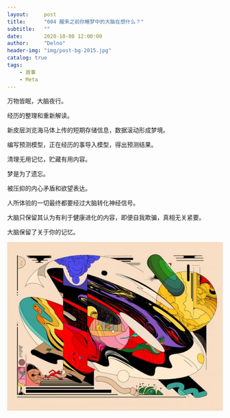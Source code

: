```yaml
---
layout:     post
title:      "004 醒来之前你睡梦中的大脑在想什么？"
subtitle:   ""
date:       2020-10-08 12:00:00
author:     "Delno"
header-img: "img/post-bg-2015.jpg"
catalog: true
tags:
    - 故事
    - Meta
---
```






万物皆眠，大脑夜行。



经历的整理和重新解读。

新皮层浏览海马体上传的短期存储信息，数据滚动形成梦境。

编写预测模型，正在经历的事导入模型，得出预测结果。

清理无用记忆，贮藏有用内容。



梦是为了遗忘。

被压抑的内心矛盾和欲望表达。



人所体验的一切最终都要经过大脑转化神经信号。

大脑只保留其认为有利于健康进化的内容，即便自我欺骗，真相无关紧要。



大脑保留了关于你的记忆。



<img src="../img/post-642-004.png">


